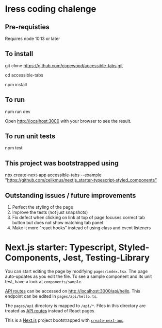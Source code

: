 # Iress coding chalenge

## Pre-requisties
Requires node 10.13 or later

## To install
git clone https://github.com/copewood/accessible-tabs.git

cd accessible-tabs

npm install

## To run
npm run dev

Open [http://localhost:3000](http://localhost:3000) with your browser to see the result.

## To run unit tests
npm test

## This project was bootstrapped using

npx create-next-app accessible-tabs --example "https://github.com/celikmus/nextjs_starter-typescript-styled_components”

## Outstanding issues / future improvements

1.  Perfect the styling of the page  
2.  Improve the tests (not just snapshots)
3.  Fix defect when clicking on link at top of page focuses correct tab button but does not show matching tab panel
4.  Make it more "react hooks" instead of using class and event listeners

# Next.js starter: Typescript, Styled-Components, Jest, Testing-Library

You can start editing the page by modifying `pages/index.tsx`. The page auto-updates as you edit the file. To see a sample component and its unit test, have a look at `components/sample`.

[API routes](https://nextjs.org/docs/api-routes/introduction) can be accessed on [http://localhost:3000/api/hello](http://localhost:3000/api/hello). This endpoint can be edited in `pages/api/hello.ts`.

The `pages/api` directory is mapped to `/api/*`. Files in this directory are treated as [API routes](https://nextjs.org/docs/api-routes/introduction) instead of React pages.

This is a [Next.js](https://nextjs.org/) project bootstrapped with [`create-next-app`](https://github.com/vercel/next.js/tree/canary/packages/create-next-app).